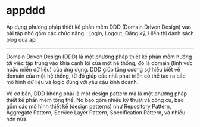 # appddd
Áp dụng phương pháp thiết kế phần mềm DDD (Domain Driven Design) vào bài tập nhỏ gồm các chức năng : Login, Logout, Đăng ký, Hiển thị danh sách blog qua api


--------------------------------------------------

Domain Driven Design (DDD) là một phương pháp thiết kế phần mềm hướng tới việc tập trung vào khía cạnh lõi của một hệ thống, đó là domain (lĩnh vực hoặc miền dữ liệu) của ứng dụng. DDD giúp tăng cường sự hiểu biết về domain của một hệ thống, từ đó giúp các nhà phát triển có thể tạo ra các mô hình dữ liệu và logic đúng với yêu cầu kinh doanh.

Về cơ bản, DDD không phải là một design pattern mà là một phương pháp thiết kế phần mềm tổng thể. Nó bao gồm nhiều kỹ thuật và công cụ, bao gồm các mô hình thiết kế (design patterns) như Repository Pattern, Aggregate Pattern, Service Layer Pattern, Specification Pattern, và nhiều hơn nữa.

